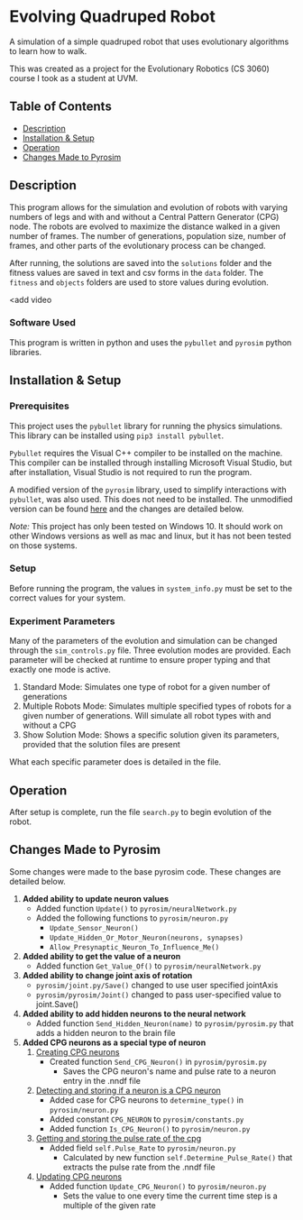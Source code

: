 # Evolving Quadruped Robot
A simulation of a simple quadruped robot that uses evolutionary algorithms to learn how to walk. 

This was created as a project for the Evolutionary Robotics (CS 3060) course I took as a student at UVM.

## Table of Contents
* [Description](#description)
* [Installation & Setup](#installation--setup)
* [Operation](#operation)
* [Changes Made to Pyrosim](#changes-made-to-pyrosim)

## Description
This program allows for the simulation and evolution of robots with varying numbers of legs and with and without a
    Central Pattern Generator (CPG) node. 
The robots are evolved to maximize the distance walked in a given number of frames.
The number of generations, population size, number of frames, and other parts of the evolutionary process can be changed.

After running, the solutions are saved into the `solutions` folder and the fitness values are saved in text and
    csv forms in the `data` folder. The `fitness` and `objects` folders are used to store values during evolution. 

<add video

### Software Used
This program is written in python and uses the `pybullet` and `pyrosim` python libraries.

## Installation & Setup
### Prerequisites 
This project uses the `pybullet` library for running the physics simulations.
This library can be installed using `pip3 install pybullet`.

`Pybullet` requires the Visual C++ compiler to be installed on the machine. 
This compiler can be installed through installing Microsoft Visual Studio, but after installation, 
    Visual Studio is not required to run the program.

A modified version of the `pyrosim` library, used to simplify interactions with `pybullet`, was also used.
This does not need to be installed. 
The unmodified version can be found [here](https://github.com/jbongard/pyrosim) and the changes are detailed below.

<i>Note:</i> This project has only been tested on Windows 10. 
It should work on other Windows versions as well as mac and linux, but it has not been tested on those systems.

### Setup
Before running the program, the values in `system_info.py` must be set to the correct values for your system.

### Experiment Parameters
Many of the parameters of the evolution and simulation can be changed through the `sim_controls.py` file. 
Three evolution modes are provided.
Each parameter will be checked at runtime to ensure proper typing and that exactly one mode is active.

1. Standard Mode: Simulates one type of robot for a given number of generations
2. Multiple Robots Mode: Simulates multiple specified types of robots for a given number of generations.
      Will simulate all robot types with and without a CPG
3. Show Solution Mode: Shows a specific solution given its parameters, provided that the solution files are present

What each specific parameter does is detailed in the file.

## Operation
After setup is complete, run the file `search.py` to begin evolution of the robot.

## Changes Made to Pyrosim
Some changes were made to the base pyrosim code. These changes are detailed below.

1. <b>Added ability to update neuron values</b>
   - Added function `Update()` to `pyrosim/neuralNetwork.py`
   - Added the following functions to `pyrosim/neuron.py`
     - `Update_Sensor_Neuron()`
     - `Update_Hidden_Or_Motor_Neuron(neurons, synapses)`
     - `Allow_Presynaptic_Neuron_To_Influence_Me()`
2. <b>Added ability to get the value of a neuron</b>
   - Added function `Get_Value_Of()` to `pyrosim/neuralNetwork.py`
3. <b>Added ability to change joint axis of rotation</b>
   - `pyrosim/joint.py/Save()` changed to use user specified jointAxis
   - `pyrosim/pyrosim/Joint()` changed to pass user-specified value to joint.Save()
4. <b>Added ability to add hidden neurons to the neural network</b>
   - Added function `Send_Hidden_Neuron(name)` to `pyrosim/pyrosim.py` that adds a hidden neuron to the brain file
5. <b>Added CPG neurons as a special type of neuron</b>
   1. <u>Creating CPG neurons</u>
      - Created function `Send_CPG_Neuron()` in `pyrosim/pyrosim.py`
        - Saves the CPG neuron's name and pulse rate to a neuron entry in the .nndf file
   2. <u>Detecting and storing if a neuron is a CPG neuron</u>
      - Added case for CPG neurons to `determine_type()` in `pyrosim/neuron.py`
      - Added constant `CPG_NEURON` to `pyrosim/constants.py`
      - Added function `Is_CPG_Neuron()` to `pyrosim/neuron.py`
   3. <u>Getting and storing the pulse rate of the cpg</u>
      - Added field `self.Pulse_Rate` to `pyrosim/neuron.py`
        - Calculated by new function `self.Determine_Pulse_Rate()` that extracts the pulse rate from the .nndf file
   4. <u>Updating CPG neurons</u>
      - Added function `Update_CPG_Neuron()` to `pyrosim/neuron.py`
        - Sets the value to one every time the current time step is a multiple of the given rate
      